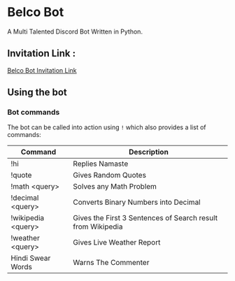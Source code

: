 # Belco Bot
A Multi Talented Discord Bot Written in Python.

## Invitation Link :
[Belco Bot Invitation Link](https://discord.com/api/oauth2/authorize?client_id=847096639704793153&permissions=0&scope=bot)

## Using the bot
### Bot commands
The bot can be called into action using `!` which also provides a list of commands:

Command       | Description
------------- | -------------
!hi           | Replies Namaste
!quote        | Gives Random Quotes
!math \<query\>   | Solves any Math Problem
!decimal \<query\>  | Converts Binary Numbers into Decimal
!wikipedia \<query\>  | Gives the First 3 Sentences of Search result from Wikipedia
!weather \<query\>  | Gives Live Weather Report
Hindi Swear Words | Warns The Commenter
